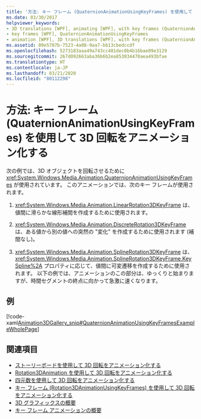 ```yaml
---
title: '方法: キー フレーム (QuaternionAnimationUsingKeyFrames) を使用して 3D 回転をアニメーション化する'
ms.date: 03/30/2017
helpviewer_keywords:
- 3D translations [WPF], animating [WPF], with key frames (QuaternionAnimationUsingKeyFrames)
- key frames [WPF], QuaternionAnimationUsingKeyFrames
- animation [WPF], 3D translations [WPF], with key frames (QuaternionAnimationUsingKeyFrames)
ms.assetid: 09e5707b-7523-4a08-9aa7-bb13cbedccdf
ms.openlocfilehash: 5273183aaa49a743cc401dec0b4b16bae09e3129
ms.sourcegitcommit: 267d092663aba36b6b2ea853034470aea493bfae
ms.translationtype: HT
ms.contentlocale: ja-JP
ms.lasthandoff: 03/21/2020
ms.locfileid: "80112298"
---
```

# <a name="how-to-animate-a-3d-rotation-using-key-frames-quaternionanimationusingkeyframes"></a>方法: キー フレーム (QuaternionAnimationUsingKeyFrames) を使用して 3D 回転をアニメーション化する
次の例では、3D オブジェクトを回転させるために <xref:System.Windows.Media.Animation.QuaternionAnimationUsingKeyFrames> が使用されています。 このアニメーションでは、次のキー フレームが使用されます。  
  
1. <xref:System.Windows.Media.Animation.LinearRotation3DKeyFrame> は、値間に滑らかな線形補間を作成するために使用されます。  
  
2. <xref:System.Windows.Media.Animation.DiscreteRotation3DKeyFrame> は、ある値から別の値への突然の "変化" を作成するために使用されます (補間なし)。  
  
3. <xref:System.Windows.Media.Animation.SplineRotation3DKeyFrame> は、<xref:System.Windows.Media.Animation.SplineRotation3DKeyFrame.KeySpline%2A> プロパティに応じて、値間に可変遷移を作成するために使用されます。 以下の例では、アニメーションのこの部分は、ゆっくりと始まりますが、時間セグメントの終点に向かって急激に速くなります。  
  
## <a name="example"></a>例  
 [!code-xaml[Animation3DGallery_snip#QuaternionAnimationUsingKeyFramesExampleWholePage](~/samples/snippets/csharp/VS_Snippets_Wpf/Animation3DGallery_snip/CS/QuaternionAnimationUsingKeyFramesExample.xaml#quaternionanimationusingkeyframesexamplewholepage)]  
  
## <a name="see-also"></a>関連項目

- [ストーリーボードを使用して 3D 回転をアニメーション化する](how-to-animate-a-3-d-rotation-using-storyboards.md)
- [Rotation3DAnimation を使用して 3D 回転をアニメーション化する](how-to-animate-a-3-d-rotation-using-rotation3danimation.md)
- [四元数を使用して 3D 回転をアニメーション化する](how-to-animate-a-3-d-rotation-using-quaternions.md)
- [キー フレーム (Rotation3DAnimationUsingKeyFrames) を使用して 3D 回転をアニメーション化する](how-to-animate-a-3-d-rotation-using-key-frames.md)
- [3D グラフィックスの概要](3-d-graphics-overview.md)
- [キー フレーム アニメーションの概要](key-frame-animations-overview.md)

